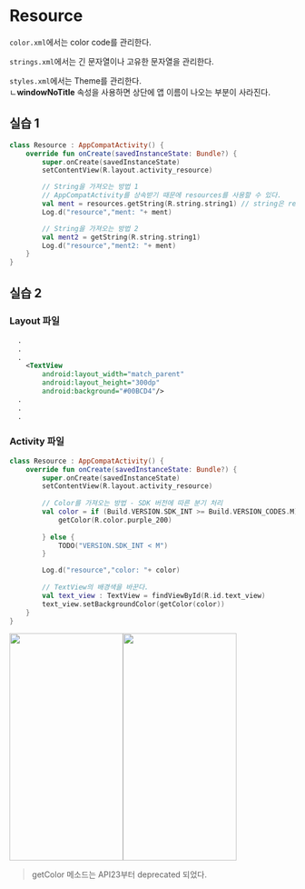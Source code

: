 # Resource

`color.xml`에서는 color code를 관리한다.  

`strings.xml`에서는 긴 문자열이나 고유한 문자열을 관리한다.  

`styles.xml`에서는 Theme를 관리한다.  
 ㄴ**windowNoTitle** 속성을 사용하면 상단에 앱 이름이 나오는 부분이 사라진다.

## 실습 1
```kotlin
class Resource : AppCompatActivity() {
    override fun onCreate(savedInstanceState: Bundle?) {
        super.onCreate(savedInstanceState)
        setContentView(R.layout.activity_resource)

        // String을 가져오는 방법 1
        // AppCompatActivity를 상속받기 때문에 resources를 사용할 수 있다.
        val ment = resources.getString(R.string.string1) // string은 resource 타입
        Log.d("resource","ment: "+ ment)

        // String을 가져오는 방법 2
        val ment2 = getString(R.string.string1)
        Log.d("resource","ment2: "+ ment)
    }
}
```
## 실습 2

### Layout 파일
```xml
  .
  .
  .
    <TextView
        android:layout_width="match_parent"
        android:layout_height="300dp"
        android:background="#00BCD4"/>
  .
  .
  .
```

### Activity 파일
```kotlin
class Resource : AppCompatActivity() {
    override fun onCreate(savedInstanceState: Bundle?) {
        super.onCreate(savedInstanceState)
        setContentView(R.layout.activity_resource)
        
        // Color를 가져오는 방법 - SDK 버전에 따른 분기 처리
        val color = if (Build.VERSION.SDK_INT >= Build.VERSION_CODES.M) {
            getColor(R.color.purple_200)
            
        } else {
            TODO("VERSION.SDK_INT < M")
        }

        Log.d("resource","color: "+ color)
        
        // TextView의 배경색을 바꾼다.
        val text_view : TextView = findViewById(R.id.text_view)
        text_view.setBackgroundColor(getColor(color))
    }
}
```
<img src="https://user-images.githubusercontent.com/86659995/131470413-e6c59eea-e674-417f-8f50-66ddb0ab30c1.png" width="200" height="400"><img src="https://user-images.githubusercontent.com/86659995/131470319-0a811619-cffe-4df3-a6e9-12f2f394419e.png" width="200" height="400">

> getColor 메소드는 API23부터 deprecated 되었다. 
